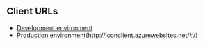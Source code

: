 ## Client URLs

- [Development environment](http://itema-icon-dev.herokuapp.com)
- [Production environment(http://iconclient.azurewebsites.net/#/)](http://iconclient.azurewebsites.net/#/)